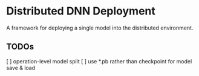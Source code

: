 # Distributed DNN Deployment

A framework for deploying a single model into the distributed environment.

## TODOs

[ ] operation-level model split
[ ] use *.pb rather than checkpoint for model save & load